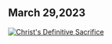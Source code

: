 ## March 29,2023 ##

[![Christ's Definitive Sacrifice](https://raw.githubusercontent.com/fernal73/CIAY/main/March/jpgs/Day088.jpg)](https://youtu.be/r_8nQMvonp8 "Christ's Definitive Sacrifice")
